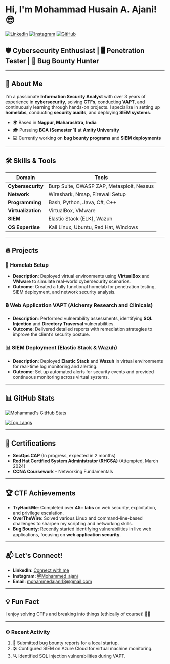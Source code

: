
# Hi, I'm Mohammad Husain A. Ajani! 😎

[![LinkedIn](https://img.shields.io/badge/LinkedIn-Connect-blue)](https://www.linkedin.com/in/mohammad-husain-ajani/) 
[![Instagram](https://img.shields.io/badge/Instagram-Follow-green)](https://www.instagram.com/mohammed_ajani)
[![GitHub](https://img.shields.io/github/followers/mohammadajani?style=social)](https://github.com/mohammadajani)

## 🛡️ Cybersecurity Enthusiast | 🖥️ Penetration Tester | 🔐 Bug Bounty Hunter

---

## 🌟 About Me
I'm a passionate **Information Security Analyst** with over 3 years of experience in **cybersecurity**, solving **CTFs**, conducting **VAPT**, and continuously learning through hands-on projects. I specialize in setting up **homelabs**, conducting **security audits**, and deploying **SIEM systems**.

- 🌍 Based in **Nagpur, Maharashtra, India**
- 🎓 Pursuing **BCA (Semester 1)** at **Amity University**
- 💻 Currently working on **bug bounty programs** and **SIEM deployments**

---

## 🛠️ Skills & Tools
| **Domain**        | **Tools**                    |
|-------------------|------------------------------|
| **Cybersecurity**  | Burp Suite, OWASP ZAP, Metasploit, Nessus |
| **Network**        | Wireshark, Nmap, Firewall Setup |
| **Programming**    | Bash, Python, Java, C#, C++  |
| **Virtualization** | VirtualBox, VMware           |
| **SIEM**           | Elastic Stack (ELK), Wazuh   |
| **OS Expertise**   | Kali Linux, Ubuntu, Red Hat, Windows |

---

## 🔥 Projects

### 🚀 Homelab Setup
- **Description**: Deployed virtual environments using **VirtualBox** and **VMware** to simulate real-world cybersecurity scenarios.
- **Outcome**: Created a fully functional homelab for penetration testing, SIEM deployment, and network security analysis.

### 🔒 Web Application VAPT (Alchemy Research and Clinicals)
- **Description**: Performed vulnerability assessments, identifying **SQL Injection** and **Directory Traversal** vulnerabilities.
- **Outcome**: Delivered detailed reports with remediation strategies to improve the client’s security posture.

### 📊 SIEM Deployment (Elastic Stack & Wazuh)
- **Description**: Deployed **Elastic Stack** and **Wazuh** in virtual environments for real-time log monitoring and alerting.
- **Outcome**: Set up automated alerts for security events and provided continuous monitoring across virtual systems.

---

## 📊 GitHub Stats
![Mohammad's GitHub Stats](https://github-readme-stats.vercel.app/api?username=mohammadajani&show_icons=true&theme=radical)

[![Top Langs](https://github-readme-stats.vercel.app/api/top-langs/?username=mohammadajani&layout=compact&theme=radical)](https://github.com/mohammadajani)

---

## 🏅 Certifications
- **SecOps CAP** (In progress, expected in 2 months)
- **Red Hat Certified System Administrator (RHCSA)** (Attempted, March 2024)
- **CCNA Coursework** – Networking Fundamentals

---

## 🏆 CTF Achievements
- **TryHackMe**: Completed over **45+ labs** on web security, exploitation, and privilege escalation.
- **OverTheWire**: Solved various Linux and command-line-based challenges to sharpen my scripting and networking skills.
- **Bug Bounty**: Recently started identifying vulnerabilities in live web applications, focusing on **web application security**.

---

## 📬 Let's Connect!
- **LinkedIn**: [Connect with me](https://www.linkedin.com/in/mohammad-husain-ajani/)
- **Instagram**: [@Mohammed_ajani](https://www.instagram.com/mohammed_ajani)
- **Email**: mohammedajani18@gmail.com

---

## 💡 Fun Fact
I enjoy solving CTFs and breaking into things (ethically of course)! 🕵️‍♂️ 

---

### ⚙️ Recent Activity
<!--START_SECTION:activity-->
1. 📝 Submitted bug bounty reports for a local startup.
2. 🛠️ Configured SIEM on Azure Cloud for virtual machine monitoring.
3. 🔍 Identified SQL injection vulnerabilities during VAPT.
<!--END_SECTION:activity-->
